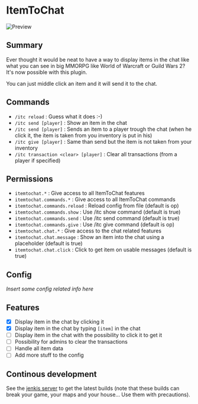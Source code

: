 # ItemToChat

![Preview](http://puu.sh/7m9ii.png)

## Summary

Ever thought it would be neat to have a way to display items in the chat like what you can see
in big MMORPG like World of Warcraft or Guild Wars 2? It's now possible with this plugin.

You can just middle click an item and it will send it to the chat.

## Commands

- ``/itc reload`` : Guess what it does :-)
- ``/itc send [player]`` : Show an item in the chat
- ``/itc send [player]`` : Sends an item to a player trough the chat
(when he click it, the item is taken from you inventory is put in his)
- ``/itc give [player]`` : Same than send but the item is not taken from your inventory
- ``/itc transaction <clear> [player]`` : Clear all transactions (from a player if specified)

## Permissions

- ``itemtochat.*``               : Give access to all ItemToChat features
- ``itemtochat.commands.*``      : Give access to all ItemToChat commands
- ``itemtochat.commands.reload`` : Reload config from file (default is op)
- ``itemtochat.commands.show``   : Use /itc show command (default is true)
- ``itemtochat.commands.send``   : Use /itc send command (default is true)
- ``itemtochat.commands.give``   : Use /itc give command (default is op)
- ``itemtochat.chat.*``          : Give access to the chat related features
- ``itemtochat.chat.message``    : Show an item into the chat using a placeholder (default is true)
- ``itemtochat.chat.click``      : Click to get item on usable messages (default is true)

## Config

*Insert some config related info here*

## Features

- [x] Display item in the chat by clicking it
- [x] Display item in the chat by typing ``[item]`` in the chat
- [ ] Display item in the chat with the possibility to click it to get it
- [ ] Possibility for admins to clear the transactions
- [ ] Handle all item data
- [ ] Add more stuff to the config

## Continous development

See the [jenkis server](http://ci.ribesg.fr/view/bendem/) to get the latest builds
(note that these builds can break your game, your maps and your house... Use them with precautions).
